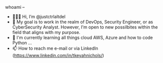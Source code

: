 whoami –
- 🙋🏽‍♀️ Hi, I’m @justctrlaltdel
- 👀  My goal is to work in the realm of DevOps, Security Engineer, or as CyberSecurity Analyst. However, I'm open to new possilbites within the field that aligns with my purpose. 
- 🌱 I'm currently learning all things cloud AWS, Azure and how to code Python ...
- 📫 How to reach me e-mail or via LinkedIn (https://www.linkedin.com/in/tkeyahnichols/) 

<!---
justctrlaltdel/justctrlaltdel is a ✨ special ✨ repository because its `README.md` (this file) appears on your GitHub profile.
You can click the Preview link to take a look at your changes.
--->
